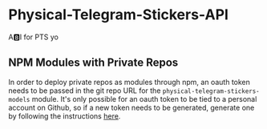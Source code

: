 # Physical-Telegram-Stickers-API
A🅱️I for PTS yo

## NPM Modules with Private Repos

In order to deploy private repos as modules through npm, an oauth token needs to be passed in the git repo URL for the `physical-telegram-stickers-models` module. It's only possible for an oauth token to be tied to a personal account on Github, so if a new token needs to be generated, generate one by following the instructions [here](https://help.github.com/articles/creating-a-personal-access-token-for-the-command-line/).
